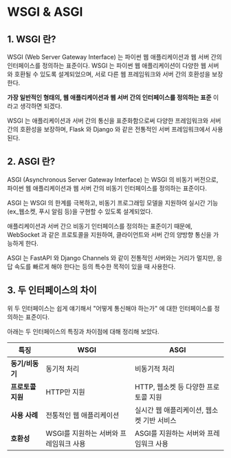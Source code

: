 # WSGI & ASGI

## 1. WSGI 란?
WSGI (Web Server Gateway Interface) 는 파이썬 웹 애플리케이션과 웹 서버 간의 인터페이스를 정의하는 표준이다. WSGI 는 파이썬 웹 애플리케이션이 다양한 웹 서버와 호환될 수 있도록 설계되었으며, 서로 다른 웹 프레임워크와 서버 간의 호환성을 보장한다.

**가장 일반적인 형태의, 웹 애플리케이션과 웹 서버 간의 인터페이스를 정의하는 표준** 이라고 생각하면 되겠다.

WSGI 는 애플리케이션과 서버 간의 통신을 표준화함으로써 다양한 프레임워크와 서버 간의 호환성을 보장하며, Flask 와 Django 와 같은 전통적인 서버 프레임워크에서 사용된다.

## 2. ASGI 란?
ASGI (Asynchronous Server Gateway Interface) 는 WSGI 의 비동기 버전으로, 파이썬 웹 애플리케이션과 웹 서버 간의 비동기 인터페이스를 정의하는 표준이다.

ASGI 는 WSGI 의 한계를 극복하고, 비동기 프로그래밍 모델을 지원하여 실시간 기능(ex_웹소켓, 푸시 알림 등)을 구현할 수 있도록 설계되었다.

애플리케이션과 서버 간으 비동기 인터페이스를 정의하는 표준이기 때문에, WebSocket 과 같은 프로토콜을 지원하여, 클라이언트와 서버 간의 양방향 통신을 가능하게 한다.

ASGI 는 FastAPI 와 Django Channels 와 같이 전통적인 서버와는 거리가 멀지만, 응답 속도를 빠르게 해야 한다는 등의 특수한 목적이 있을 때 사용한다.

## 3. 두 인터페이스의 차이
위 두 인터페이스는 쉽게 얘기해서 "어떻게 통신해야 하는가" 에 대한 인터페이스를 정의하는 표준이다.

아래는 두 인터페이스의 특징과 차이점에 대해 정리해 보았다.

| 특징               | WSGI                          | ASGI                              |
|------------------|-----------------------------|-----------------------------------|
| **동기/비동기**   | 동기적 처리                  | 비동기적 처리                     |
| **프로토콜 지원**  | HTTP만 지원                 | HTTP, 웹소켓 등 다양한 프로토콜 지원 |
| **사용 사례**      | 전통적인 웹 애플리케이션     | 실시간 웹 애플리케이션, 웹소켓 기반 서비스 |
| **호환성**        | WSGI를 지원하는 서버와 프레임워크 사용 | ASGI를 지원하는 서버와 프레임워크 사용 |